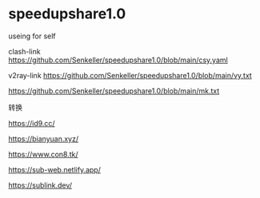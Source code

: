 # speedupshare1.0
useing for self


clash-link
https://github.com/Senkeller/speedupshare1.0/blob/main/csy.yaml

v2ray-link
https://github.com/Senkeller/speedupshare1.0/blob/main/vy.txt

https://github.com/Senkeller/speedupshare1.0/blob/main/mk.txt



转换

https://id9.cc/

https://bianyuan.xyz/

https://www.con8.tk/

https://sub-web.netlify.app/

https://sublink.dev/
